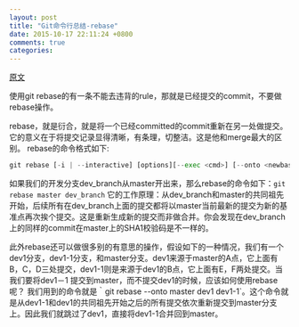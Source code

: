 ```yaml
---
layout: post
title: "Git命令行总结-rebase"
date: 2015-10-17 22:11:24 +0800
comments: true
categories: 
---
```



[原文](http://git-scm.com/book/zh/Git-%E5%88%86%E6%94%AF-%E5%88%86%E6%94%AF%E7%9A%84%E8%A1%8D%E5%90%88)

 使用git rebase的有一条不能去违背的rule，那就是已经提交的commit，不要做rebase操作。

  rebase，就是衍合，就是将一个已经committed的commit重新在另一处做提交。它的意义在于将提交记录显得清晰，有条理，切整洁。这是他和merge最大的区别。
rebase的命令格式如下:
```python
git rebase [-i | --interactive] [options][--exec <cmd>] [--onto <newbase>][<upstream>] [<branch>]
```
如果我们的开发分支dev_branch从master开出来，那么rebase的命令如下：`git rebase master dev_branch`
它的工作原理：从dev_branch和master的共同祖先开始，后续所有在dev_branch上面的提交都将以master当前最新的提交为新的基准点再次挨个提交。这是重新生成新的提交而非做合并。你会发现在dev_branch上的同样的commit在master上的SHA1校验码是不一样的。

此外rebase还可以做很多别的有意思的操作，假设如下的一种情况，我们有一个dev1分支，dev1-1分支，和master分支。dev1来源于master的A点，它上面有B，C，D三处提交，dev1-1则是来源于dev1的B点，它上面有E，F两处提交。当我们要将dev1－1 提交到master，而不提交dev1的时候，应该如何使用rebase呢？
我们用到的命令就是｀git rebase --onto master dev1 dev1-1`。这个命令就是从dev1-1和dev1的共同祖先开始之后的所有提交依次重新提交到master分支上。因此我们就跳过了dev1，直接将dev1-1合并回到master。
        

 
    
    
    
    





